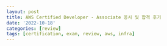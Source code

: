 ```yaml
---
layout: post
title: AWS Certified Developer - Associate 응시 및 합격 후기
date: '2022-10-18'
categories: [review]
tags: [certification, exam, review, aws, infra]
---
```

